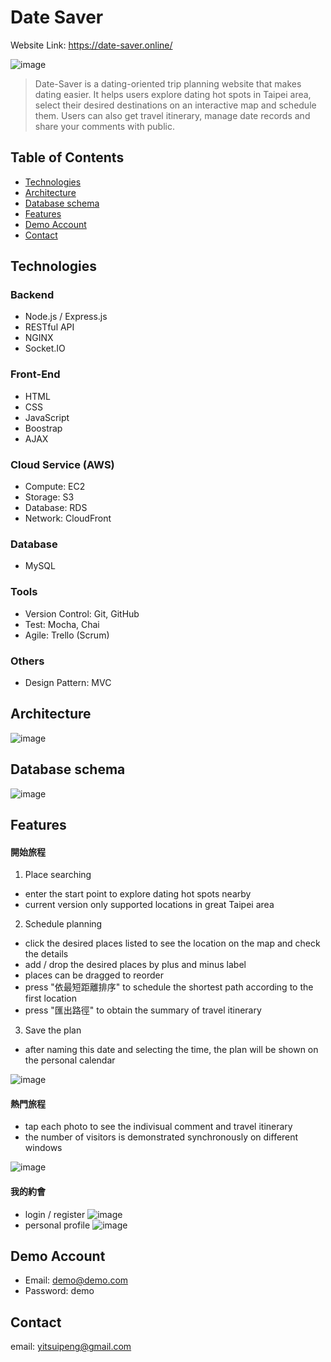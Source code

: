 # Date Saver
Website Link: https://date-saver.online/

![image](https://s3-ap-northeast-1.amazonaws.com/stylisherin.site/date-saver/readme/index-static.PNG)
> Date-Saver is a dating-oriented trip planning website that makes dating easier.
> It helps users explore dating hot spots in Taipei area, select their desired destinations on an interactive map and schedule them.
> Users can also get travel itinerary, manage date records and share your comments with public.

## Table of Contents
<ul>
  <li>
    <a href="#Technologies">Technologies</a>
  </li>
  <li>
    <a href="#Architecture">Architecture</a>
  </li>
  <li>
    <a href="#Database schema">Database schema</a>
  </li>
  <li>
    <a href="#Features">Features</a>
  </li>
  <li>
    <a href="#Demo Account">Demo Account</a>
  </li>
  <li>
    <a href="#Contact">Contact</a>
  </li>
</ul>

## Technologies
### Backend
- Node.js / Express.js
- RESTful API
- NGINX
- Socket.IO
### Front-End
- HTML
- CSS
- JavaScript
- Boostrap
- AJAX
### Cloud Service (AWS)
- Compute: EC2
- Storage: S3
- Database: RDS
- Network: CloudFront
### Database
- MySQL
### Tools
- Version Control: Git, GitHub
- Test: Mocha, Chai
- Agile: Trello (Scrum)
### Others
- Design Pattern: MVC

## Architecture
![image](https://s3-ap-northeast-1.amazonaws.com/stylisherin.site/date-saver/readme/workflow-2.png)

## Database schema
![image](https://s3-ap-northeast-1.amazonaws.com/stylisherin.site/date-saver/readme/structure.PNG)

## Features
#### 開始旅程
1. Place searching
- enter the start point to explore dating hot spots nearby
- current version only supported locations in great Taipei area
2. Schedule planning
- click the desired places listed to see the location on the map and check the details
- add / drop the desired places by plus and minus label
- places can be dragged to reorder
- press "依最短距離排序" to schedule the shortest path according to the first location
- press "匯出路徑" to obtain the summary of travel itinerary
3. Save the plan
- after naming this date and selecting the time, the plan will be shown on the personal calendar

![image](https://github.com/yitsuipeng/Date-Saver/blob/master/v2.5.gif)

#### 熱門旅程
- tap each photo to see the indivisual comment and travel itinerary
- the number of visitors is demonstrated synchronously on different windows

![image](https://s3-ap-northeast-1.amazonaws.com/stylisherin.site/date-saver/readme/hot.PNG)

#### 我的約會
- login / register
![image](https://s3-ap-northeast-1.amazonaws.com/stylisherin.site/date-saver/readme/sign_new.PNG)
- personal profile
![image](https://s3-ap-northeast-1.amazonaws.com/stylisherin.site/date-saver/readme/profile.PNG)

## Demo Account
- Email: demo@demo.com
- Password: demo

## Contact
email: yitsuipeng@gmail.com
